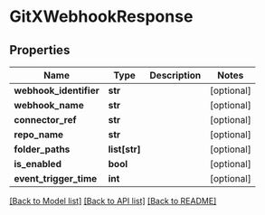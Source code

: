 # GitXWebhookResponse

## Properties
Name | Type | Description | Notes
------------ | ------------- | ------------- | -------------
**webhook_identifier** | **str** |  | [optional] 
**webhook_name** | **str** |  | [optional] 
**connector_ref** | **str** |  | [optional] 
**repo_name** | **str** |  | [optional] 
**folder_paths** | **list[str]** |  | [optional] 
**is_enabled** | **bool** |  | [optional] 
**event_trigger_time** | **int** |  | [optional] 

[[Back to Model list]](../README.md#documentation-for-models) [[Back to API list]](../README.md#documentation-for-api-endpoints) [[Back to README]](../README.md)

